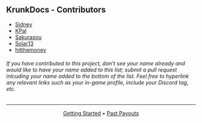 ## KrunkDocs - Contributors

* [Sidney](https://krunker.io/social.html?p=profile&q=Sidney)
* [KPal](https://krunker.io/social.html?p=profile&q=KPal81)
* [Sakurasou](https://krunker.io/social.html?p=profile&q=Sakurasou_)
* [Solar13](https://krunker.io/social.html?p=profile&q=Solar13)
* [hitthemoney](https://github.com/hitthemoney)

###### *If you have contributed to this project, don't see your name already and would like to have your name added to this list; submit a pull request inlcuding your name added to the bottom of the list. Feel free to hyperlink any relevant links such as your in-game profile, include your Discord tag, etc.*

---

<div align="center">
<a href="./README.md#how-to-contribute">Getting Started</a> • <a href="./past_payouts.csv">Past Payouts</a>
</div>
